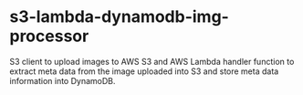 # s3-lambda-dynamodb-img-processor
S3 client to upload images to AWS S3 and AWS Lambda handler function to extract meta data from the image uploaded into S3 and store meta data information into DynamoDB.
